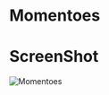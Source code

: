 # Momentoes
# ScreenShot
![Momentoes](https://user-images.githubusercontent.com/54740987/108665666-74325100-74fb-11eb-8f35-4e44574b7f22.png)
